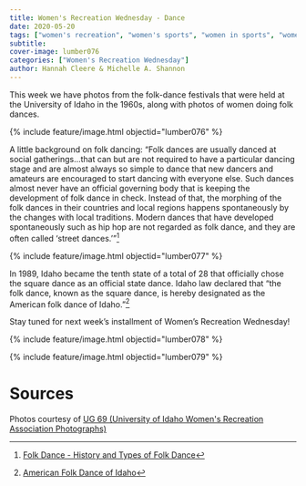 ```yaml
---
title: Women's Recreation Wednesday - Dance
date: 2020-05-20
tags: ["women's recreation", "women's sports", "women in sports", "women", "women athletes"]
subtitle: 
cover-image: lumber076
categories: ["Women's Recreation Wednesday"]
author: Hannah Cleere & Michelle A. Shannon
---
```


This week we have photos from the folk-dance festivals that
were held at the University of Idaho in the 1960s, along with photos of women
doing folk dances.

{% include feature/image.html objectid="lumber076" %}

A little background on folk dancing: “Folk dances are
usually danced at social gatherings…that can but are not required to have a
particular dancing stage and are almost always so simple to dance that new
dancers and amateurs are encouraged to start dancing with everyone else. Such
dances almost never have an official governing body that is keeping the development
of folk dance in check. Instead of that, the morphing of the folk dances in
their countries and local regions happens spontaneously by the changes with
local traditions. Modern dances that have developed spontaneously such as hip
hop are not regarded as folk dance, and they are often called ‘street dances.’”[^1]

{% include feature/image.html objectid="lumber077" %}

In 1989,
Idaho became the tenth state of a total of 28 that officially chose the square
dance as an official state dance. Idaho law declared that “the folk dance,
known as the square dance, is hereby designated as the American folk dance of
Idaho.”[^2]

Stay tuned for next week’s installment of Women’s
Recreation Wednesday!

{% include feature/image.html objectid="lumber078" %}

{% include feature/image.html objectid="lumber079" %}

# Sources

Photos courtesy of [UG 69 (University of Idaho Women's Recreation Association Photographs)](http://archiveswest.orbiscascade.org/ark:/80444/xv152953/op=fstyle.aspx?t=k&amp;q=)

[^1]: [Folk Dance - History and Types of Folk Dance](http://www.dancefacts.net/dance-list/folk-dance/)

[^2]: [American Folk Dance of Idaho](https://www.netstate.com/states/symb/dances/id_square_dance.htm)